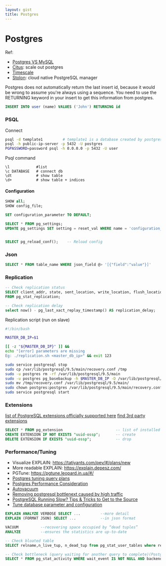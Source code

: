 ```yaml
---
layout: gist
title: Postgres
---
```



# Postgres

Ref:
- [Postgres VS MySQL](https://www.2ndquadrant.com/en/postgresql/postgresql-vs-mysql/)
- [Citus](https://www.citusdata.com/): scale out postgres
- [Timescale](https://www.timescale.com/)
- [Stolon](https://github.com/sorintlab/stolon): cloud native PostgreSQL manager


Postgres does not automatically return the last insert id, because it would be wrong to assume you're always using a sequence. You need to use the RETURNING keyword in your insert to get this information from postgres.
```sql
INSERT INTO user (name) VALUES ('John') RETURNING id
```


### PSQL

Connect
```bash
psql -d template1         # template1 is a database created by postgres itself, and is present on all installations
psql -h public-ip-server -p 5432 -U postgres
PGPASSWORD=password psql -h 0.0.0.0 -p 5432 -U user
```

Psql command
```
\l            #list
\c DATABASE   # connect db
\dt           # show table
\d+           # show table + indices
```


#### Configuration

```sql
SHOW all;
SHOW config_file;

SET configuration_parameter TO DEFAULT;

SELECT * FROM pg_settings;
UPDATE pg_settings SET setting = reset_val WHERE name = 'configuration_parameter';


SELECT pg_reload_conf();    -- Reload config
```

### Json
```sql
SELECT * FROM table_name WHERE json_field @> '[{"field":"value"}]'
```

### Replication


```sql
-- Check replication status
SELECT client_addr, state, sent_location, write_location, flush_location, replay_location
FROM pg_stat_replication;

-- Check replication delay
select now() - pg_last_xact_replay_timestamp() AS replication_delay;
```


Replication script (run on slave)
```bash
#!/bin/bash

MASTER_DB_IP=$1

[[ -z "${MASTER_DB_IP}" ]] &&
echo "[error] parameters are missing
Eg: ./replication.sh <master_db_ip>" && exit 123

sudo service postgresql stop
sudo cp /var/lib/postgresql/9.5/main/recovery.conf /tmp
sudo -u postgres rm -rf /var/lib/postgresql/9.5/main
sudo -u postgres pg_basebackup -h $MASTER_DB_IP -D /var/lib/postgresql/9.5/main -U rep -v -P
sudo mv /tmp/recovery.conf /var/lib/postgresql/9.5/main/
sudo chown postgres:postgres /var/lib/postgresql/9.5/main/recovery.conf
sudo service postgresql start
```

### Extensions

[list of PostgreSQL extensions officially supported here](https://www.postgresql.org/docs/current/static/contrib.html)
[find 3rd party extensions](https://pgxn.org/)

```sql
SELECT * FROM pg_extension                        -- list of installed extension
CREATE EXTENSION IF NOT EXISTS "uuid-ossp";       -- create
DELETE EXTENSION IF EXISTS "uuid-ossp";           -- drop
```

### Performance/Tuning

- Visualize EXPLAIN: <https://tatiyants.com/pev/#/plans/new>
- More readable EXPLAIN: <https://explain.depesz.com/>
- PGTune: <https://pgtune.leopard.in.ua/#/>
- [Postgres tuning query plans](https://blog.gojekengineering.com/the-postgres-performance-tuning-manual-query-plans-52a023c2342d)
- [Postgres Performance Consideration](https://thoughtbot.com/blog/postgresql-performance-considerations)
- [Autovacuum](https://www.2ndquadrant.com/en/blog/autovacuum-tuning-basics/)
- [Removing postgresql bottlenext caused by high traffic](https://www.percona.com/blog/2020/05/29/removing-postgresql-bottlenecks-caused-by-high-traffic/)
- [PostgreSQL Running Slow? Tips & Tricks to Get to the Source](https://severalnines.com/database-blog/postgresql-running-slow-tips-tricks-get-source)
- [Tune database parameter and configuration](https://www.enterprisedb.com/postgres-tutorials/comprehensive-guide-how-tune-database-parameters-and-configuration-postgresql)



```sql
EXPLAIN ANALYZE VERBOSE SELECT ...         --more detail
EXPLAIN (FORMAT JSON) SELECT ...           --in json format

VACUUM          --recovering space occupied by “dead tuples”
ANALYZE         --ensures the statistics are up-to-date

-- Check bloated table
SELECT relname,n_live_tup, n_dead_tup from pg_stat_user_tables where relname in ('TABLENAME');

-- Check bottleneck (query waiting for another query to complete)(PostgresSQL 10)
SELECT * FROM pg_stat_activity WHERE wait_event IS NOT NULL AND backend_type = 'client backend';
```

